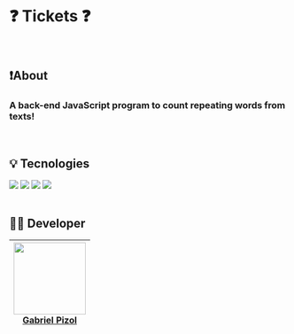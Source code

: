 # ❓ Tickets ❓

<br>

## ❗️About

<h3> A back-end JavaScript program to count repeating words from texts! </h3>

<br>

## 💡 Tecnologies

<div>
  <img src="https://img.shields.io/badge/html5-%23E34F26.svg?style=for-the-badge&logo=html5&logoColor=white">
  <img src="https://img.shields.io/badge/css3-%231572B6.svg?style=for-the-badge&logo=css3&logoColor=white">
  <img src="https://img.shields.io/badge/javascript-%23323330.svg?style=for-the-badge&logo=javascript&logoColor=%23F7DF1E">
  <img src="https://img.shields.io/badge/node.js-6DA55F?style=for-the-badge&logo=node.js&logoColor=white">
</div>

<br>

## 🧑‍💻 Developer

| [<img loading="lazy" src="https://avatars.githubusercontent.com/u/160652976?s=400&u=d46bfd169f26ff9b8f153ad853c23cdb3cd3ad2c&v=4" width=130px><br> Gabriel Pizol ](https://github.com/GabrielPizol) | 
| :---: | 
